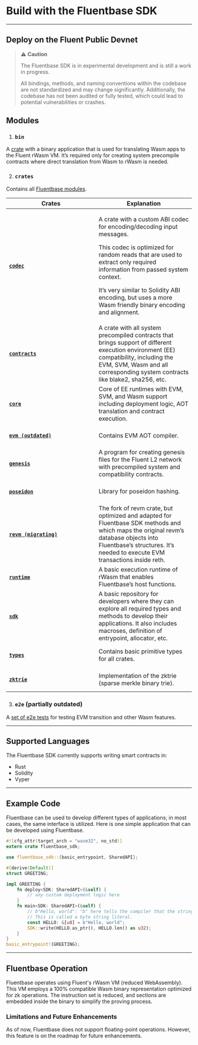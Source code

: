 # Build with the Fluentbase SDK

---
Deploy on the Fluent Public Devnet
---

> ⚠️ **Caution**  
>
> The Fluentbase SDK is in experimental development and is still a work in progress.
>
> All bindings, methods, and naming conventions within the codebase are not standardized and may change significantly. Additionally, the codebase has not been audited or fully tested, which could lead to potential vulnerabilities or crashes.

## Modules

1. ### `bin`

A [crate](https://github.com/fluentlabs-xyz/fluentbase/tree/devel/bin) with a binary application that is used for translating Wasm apps to the Fluent rWasm VM. It’s required only for creating system precompile contracts where direct translation from Wasm to rWasm is needed.

2. ### `crates`

Contains all [Fluentbase modules](https://github.com/fluentlabs-xyz/fluentbase/tree/devel/crates).

<table><thead><tr><th width="227">Crates</th><th>Explanation</th></tr></thead><tbody><tr><td><h4><a href="https://github.com/fluentlabs-xyz/fluentbase/tree/devel/crates/codec"><code>codec</code></a></h4></td><td><p>A crate with a custom ABI codec for encoding/decoding input messages. </p><p></p><p>This codec is optimized for random reads that are used to extract only required information from passed system context. </p><p></p><p>It’s very similar to Solidity ABI encoding, but uses a more Wasm friendly binary encoding and alignment. </p></td></tr><tr><td><h4><a href="https://github.com/fluentlabs-xyz/fluentbase/tree/devel/crates/contracts"><code>contracts</code></a></h4></td><td>A crate with all system precompiled contracts that brings support of different execution environment (EE) compatibility, including the EVM, SVM, Wasm and all corresponding system contracts like blake2, sha256, etc. </td></tr><tr><td><h4><a href="https://github.com/fluentlabs-xyz/fluentbase/tree/devel/crates/core"><code>core</code></a> </h4></td><td>Core of EE runtimes with EVM, SVM, and Wasm support including deployment logic, AOT translation and contract execution. </td></tr><tr><td><h4><a href="https://github.com/fluentlabs-xyz/fluentbase/tree/devel/crates/evm"><code>evm (outdated)</code></a></h4></td><td>Contains EVM AOT compiler.</td></tr><tr><td><h4><a href="https://github.com/fluentlabs-xyz/fluentbase/tree/devel/crates/genesis"><code>genesis</code></a></h4></td><td>A program for creating genesis files for the Fluent L2 network with precompiled system and compatibility contracts. </td></tr><tr><td><h4><a href="https://github.com/fluentlabs-xyz/fluentbase/tree/devel/crates/poseidon"><code>poseidon</code></a> </h4></td><td>Library for poseidon hashing. </td></tr><tr><td><h4><a href="https://github.com/fluentlabs-xyz/fluentbase/tree/devel/crates/revm"><code>revm (migrating)</code></a></h4></td><td>The fork of revm crate, but optimized and adapted for Fluentbase SDK methods and which maps the original revm’s database objects into Fluentbase’s structures. It’s needed to execute EVM transactions inside reth. </td></tr><tr><td><h4><a href="https://github.com/fluentlabs-xyz/fluentbase/tree/devel/crates/runtime"><code>runtime</code></a></h4></td><td> A basic execution runtime of rWasm that enables Fluentbase’s host functions. </td></tr><tr><td><h4><a href="https://github.com/fluentlabs-xyz/fluentbase/tree/devel/crates/sdk"><code>sdk</code></a></h4></td><td>A basic repository for developers where they can explore all required types and methods to develop their applications. It also includes macroses, definition of entrypoint, allocator, etc. </td></tr><tr><td><h4><a href="https://github.com/fluentlabs-xyz/fluentbase/tree/devel/crates/types"><code>types</code></a></h4></td><td>Contains basic primitive types for all crates.</td></tr><tr><td><h4><a href="https://github.com/fluentlabs-xyz/fluentbase/tree/devel/crates/zktrie"><code>zktrie</code></a></h4></td><td>Implementation of the zktrie (sparse merkle binary trie).</td></tr></tbody></table>

3. ### `e2e` (partially outdated)

A [set of e2e tests](https://github.com/fluentlabs-xyz/fluentbase/tree/devel/e2e) for testing EVM transition and other Wasm features.

***

## Supported Languages&#x20;

The Fluentbase SDK currently supports writing smart contracts in:

* Rust&#x20;
* Solidity&#x20;
* Vyper

***

## Example Code

Fluentbase can be used to develop different types of applications; in most cases, the same interface is utilized. Here is one simple application that can be developed using Fluentbase.

```rust
#![cfg_attr(target_arch = "wasm32", no_std)]
extern crate fluentbase_sdk;

use fluentbase_sdk::{basic_entrypoint, SharedAPI};

#[derive(Default)]
struct GREETING;

impl GREETING {
    fn deploy<SDK: SharedAPI>(&self) {
        // any custom deployment logic here
    }
    fn main<SDK: SharedAPI>(&self) {
        // b"Hello, world": "b" here tells the compiler that the string should be treated as a byte sequence. 
        // This is called a byte string literal.
        const HELLO: &[u8] = b"Hello, world";
        SDK::write(HELLO.as_ptr(), HELLO.len() as u32);
    }
}
basic_entrypoint!(GREETING);
```

***

## Fluentbase Operation

Fluentbase operates using Fluent's rWasm VM (reduced WebAssembly). This VM employs a 100% compatible Wasm binary representation optimized for zk operations. The instruction set is reduced, and sections are embedded inside the binary to simplify the proving process.

### Limitations and Future Enhancements

As of now, Fluentbase does not support floating-point operations. However, this feature is on the roadmap for future enhancements.
